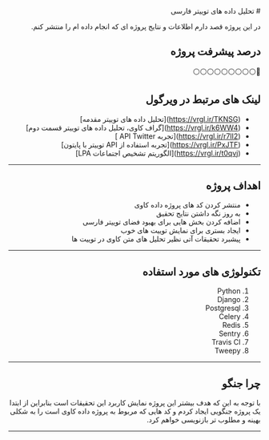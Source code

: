 <div dir="rtl">
# تحلیل داده های توییتر فارسی

در این پروژه قصد دارم اطلاعات و نتایج پروژه ای که انجام داده ام را منتشر کنم.

## درصد پیشرفت پروژه
🔵⚪️⚪️⚪️⚪️⚪️⚪️⚪️⚪️⚪️

## لینک های مرتبط در ویرگول 

* (https://vrgl.ir/TKNSG)[تحلیل داده های توییتر مقدمه]
* (https://vrgl.ir/k6WW4)[گراف کاوی، تحلیل داده های توییتر قسمت دوم]
* (https://vrgl.ir/r7II2)[تجربه API Twitter ]
* (https://vrgl.ir/PxJTF)[تجربه استفاده از API توییتر با پایتون]
* (https://vrgl.ir/t0qvj)[الگوریتم تشخیص اجتماعات LPA]

--------------------------------------

## اهداف پروژه


- منتشر کردن کد های پروژه داده کاوی
- به روز نگه داشتن نتایج تحقیق
- اضافه کردن بخش هایی برای بهبود فضای توییتر فارسی
- ایجاد بستری برای نمایش توییت های خوب
- پیشبرد تحقیقات آتی نظیر تحلیل های متن کاوی در توییت ها

------------------------------------------

## تکنولوژی های مورد استفاده

1. Python
1. Django
1. Postgresql
1. Celery
1. Redis
1. Sentry
1. Travis CI
1. Tweepy


------------------------------------------------

## چرا جنگو
با توجه به این که هدف بیشتر این پروژه نمایش کاربرد این تحقیقات است بنابراین از ابتدا یک پروژه جنگویی ایجاد کردم و کد هایی که مربوط به پروژه داده کاوی است را به شکلی بهینه و مطلوب تر بازنویسی خواهم کرد.

---------------------------------------------------

</div>